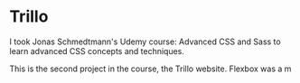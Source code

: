 # Trillo

I took Jonas Schmedtmann's Udemy course: Advanced CSS and Sass to learn advanced CSS concepts and techniques.

This is the second project in the course, the Trillo website. Flexbox was a m
